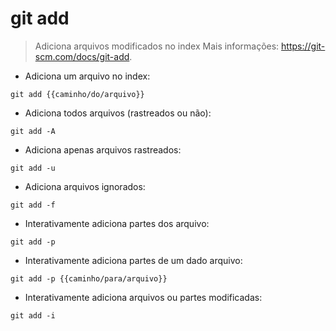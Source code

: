 # git add

> Adiciona arquivos modificados no index
> Mais informações: <https://git-scm.com/docs/git-add>.

- Adiciona um arquivo no index:

`git add {{caminho/do/arquivo}}`

- Adiciona todos arquivos (rastreados ou não):

`git add -A`

- Adiciona apenas arquivos rastreados:

`git add -u`

- Adiciona arquivos ignorados:

`git add -f`

- Interativamente adiciona partes dos arquivo: 

`git add -p`

- Interativamente adiciona partes de um dado arquivo: 

`git add -p {{caminho/para/arquivo}}`

- Interativamente adiciona arquivos ou partes modificadas:

`git add -i`

